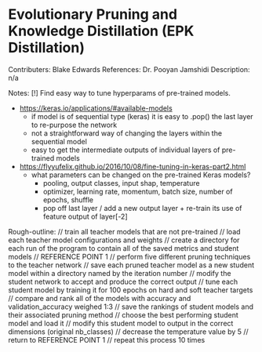 # Evolutionary Pruning and Knowledge Distillation (EPK Distillation)
Contributers: Blake Edwards
References: Dr. Pooyan Jamshidi
Description: n/a

Notes:
[!] Find easy way to tune hyperparams of pre-trained models.
- https://keras.io/applications/#available-models
	- if model is of sequential type (keras) it is easy to .pop() the last layer to re-purpose the network
	- not a straightforward way of changing the layers within the sequential model
	- easy to get the intermediate outputs of individual layers of pre-trained models
- https://flyyufelix.github.io/2016/10/08/fine-tuning-in-keras-part2.html
	- what parameters can be changed on the pre-trained Keras models?
		- pooling, output classes, input shap, temperature
		- optimizer, learning rate, momentum, batch size, number of epochs, shuffle
		- pop off last layer / add a new output layer + re-train its use of feature output of layer[-2]

Rough-outline:
// train all teacher models that are not pre-trained
// load each teacher model configurations and weights
// create a directory for each run of the program to contain all of the saved metrics and student models
// REFERENCE POINT 1
// perform five different pruning techniques to the teacher network
// save each pruned teacher model as a new student model within a directory named by the iteration number
// modify the student network to accept and produce the correct output
// tune each student model by training it for 100 epochs on hard and soft teacher targets
// compare and rank all of the models with accuracy and validation_accuracy weighed 1:3
// save the rankings of student models and their associated pruning method
// choose the best performing student model and load it
// modify this student model to output in the correct dimensions (original nb_classes)
// decrease the temperature value by 5
// return to REFERENCE POINT 1
// repeat this process 10 times
